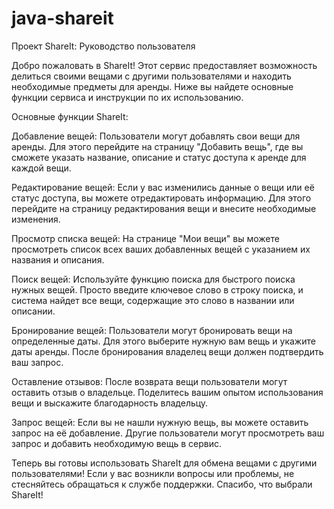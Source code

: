 # java-shareit

Проект ShareIt: Руководство пользователя

Добро пожаловать в ShareIt! Этот сервис предоставляет возможность делиться своими вещами с другими пользователями и находить необходимые предметы для аренды. Ниже вы найдете основные функции сервиса и инструкции по их использованию.

Основные функции ShareIt:

Добавление вещей: Пользователи могут добавлять свои вещи для аренды. Для этого перейдите на страницу "Добавить вещь", где вы сможете указать название, описание и статус доступа к аренде для каждой вещи.

Редактирование вещей: Если у вас изменились данные о вещи или её статус доступа, вы можете отредактировать информацию. Для этого перейдите на страницу редактирования вещи и внесите необходимые изменения.

Просмотр списка вещей: На странице "Мои вещи" вы можете просмотреть список всех ваших добавленных вещей с указанием их названия и описания.

Поиск вещей: Используйте функцию поиска для быстрого поиска нужных вещей. Просто введите ключевое слово в строку поиска, и система найдет все вещи, содержащие это слово в названии или описании.

Бронирование вещей: Пользователи могут бронировать вещи на определенные даты. Для этого выберите нужную вам вещь и укажите даты аренды. После бронирования владелец вещи должен подтвердить ваш запрос.

Оставление отзывов: После возврата вещи пользователи могут оставить отзыв о владельце. Поделитесь вашим опытом использования вещи и выскажите благодарность владельцу.

Запрос вещей: Если вы не нашли нужную вещь, вы можете оставить запрос на её добавление. Другие пользователи могут просмотреть ваш запрос и добавить необходимую вещь в сервис.

Теперь вы готовы использовать ShareIt для обмена вещами с другими пользователями! Если у вас возникли вопросы или проблемы, не стесняйтесь обращаться к службе поддержки. Спасибо, что выбрали ShareIt!



